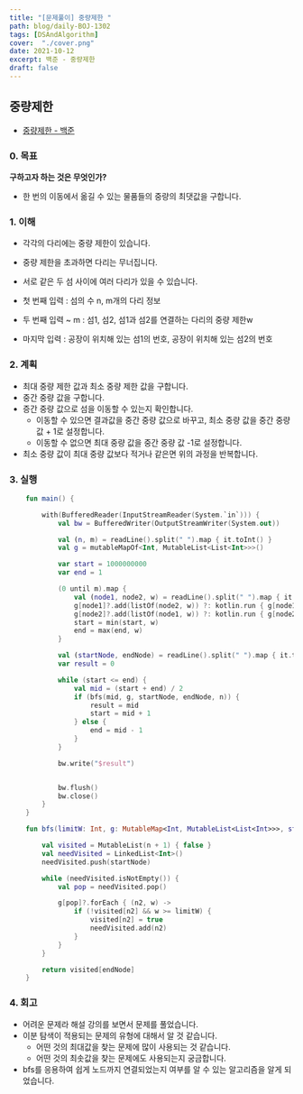 ```yaml
---
title: "[문제풀이] 중량제한 "
path: blog/daily-BOJ-1302
tags: [DSAndAlgorithm]
cover:  "./cover.png"
date: 2021-10-12
excerpt: 백준 - 중량제한 
draft: false
---
```



## 중량제한 
* [중량제한   - 백준](https://www.acmicpc.net/problem/1939)

### 0. 목표 
**구하고자 하는 것은 무엇인가?**
- 한 번의 이동에서 옮길 수 있는 물품들의 중량의 최댓값을 구합니다.

### 1. 이해 

- 각각의 다리에는 중량 제한이 있습니다.
- 중량 제한을 초과하면 다리는 무너집니다.
- 서로 같은 두 섬 사이에 여러 다리가 있을 수 있습니다. 

- 첫 번째 입력 : 섬의 수 n, m개의 다리 정보
- 두 번째 입력 ~ m : 섬1, 섬2, 섬1과 섬2를 연결하는 다리의 중량 제한w
- 마지막 입력 : 공장이 위치해 있는 섬1의 번호, 공장이 위치해 있는 섬2의 번호



### 2. 계획

- 최대 중량 제한 값과 최소 중량 제한 값을 구합니다.
- 중간 중량 값을 구합니다.
- 증간 중량 값으로 섬을 이동할 수 있는지 확인합니다.
    - 이동할 수 있으면 결과값을 중간 중량 값으로 바꾸고, 최소 중량 값을 중간 중량 값 + 1로 설정합니다.
    - 이동할 수 없으면 최대 중량 값을 중간 중량 값 -1로 설정합니다.
- 최소 중량 값이 최대 중량 값보다 적거나 같은면 위의 과정을 반복합니다.


### 3. 실행
```kotlin
    fun main() {

        with(BufferedReader(InputStreamReader(System.`in`))) {
            val bw = BufferedWriter(OutputStreamWriter(System.out))

            val (n, m) = readLine().split(" ").map { it.toInt() }
            val g = mutableMapOf<Int, MutableList<List<Int>>>()

            var start = 1000000000
            var end = 1

            (0 until m).map {
                val (node1, node2, w) = readLine().split(" ").map { it.toInt() }
                g[node1]?.add(listOf(node2, w)) ?: kotlin.run { g[node1] = mutableListOf(listOf(node2, w)) }
                g[node2]?.add(listOf(node1, w)) ?: kotlin.run { g[node2] = mutableListOf(listOf(node1, w)) }
                start = min(start, w)
                end = max(end, w)
            }

            val (startNode, endNode) = readLine().split(" ").map { it.toInt() }
            var result = 0

            while (start <= end) {
                val mid = (start + end) / 2
                if (bfs(mid, g, startNode, endNode, n)) {
                    result = mid
                    start = mid + 1
                } else {
                    end = mid - 1
                }
            }

            bw.write("$result")


            bw.flush()
            bw.close()
        }
    }

    fun bfs(limitW: Int, g: MutableMap<Int, MutableList<List<Int>>>, startNode: Int, endNode: Int, n: Int): Boolean {

        val visited = MutableList(n + 1) { false }
        val needVisited = LinkedList<Int>()
        needVisited.push(startNode)

        while (needVisited.isNotEmpty()) {
            val pop = needVisited.pop()

            g[pop]?.forEach { (n2, w) ->
                if (!visited[n2] && w >= limitW) {
                    visited[n2] = true
                    needVisited.add(n2)
                }
            }
        }

        return visited[endNode]
    }
```

### 4. 회고 

- 어려운 문제라 해설 강의를 보면서 문제를 풀었습니다.
- 이분 탐색이 적용되는 문제의 유형에 대해서 알 것 같습니다. 
    - 어떤 것의 최대값을 찾는 문제에 많이 사용되는 것 같습니다. 
    - 어떤 것의 최솟값을 찾는 문제에도 사용되는지 궁금합니다.
- bfs를 응용하여 쉽게 노드까지 연결되었는지 여부를 알 수 있는 알고리즘을 알게 되었습니다.

